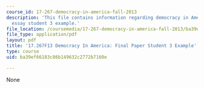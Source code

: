 ```yaml
---
course_id: 17-267-democracy-in-america-fall-2013
description: 'This file contains information regarding democracy in America: final
  essay student 3 example.'
file_location: /coursemedia/17-267-democracy-in-america-fall-2013/ba39ef66183c86b149632c2772b7160e_MIT17_267F13_Stu3Final.pdf
file_type: application/pdf
layout: pdf
title: '17.267F13 Democracy In America: Final Paper Student 3 Example'
type: course
uid: ba39ef66183c86b149632c2772b7160e

---
```

None